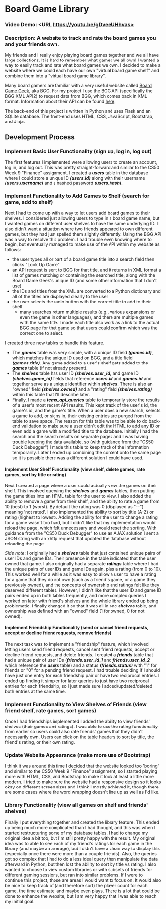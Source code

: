 # Board Game Library
### Video Demo:  <URL https://youtu.be/gDveeUHhvas>
### Description: A website to track and rate the board games you and your friends own.

My friends and I really enjoy playing board games together and we all have large collections. It is hard to remember what games we all own! I wanted a way to easily track and rate what board games we own. I decided to make a website where we could each have our own "virtual board game shelf" and combine them into a "virtual board game library".

Many board gamers are familiar with a very useful website called [Board Game Geek](https://boardgamegeek.com/), aka BGG. For my project I use the BGG API (specifically the BGG XML API2) to request data from BGG, which comes back in XML format. Information about their API can be found [here](https://boardgamegeek.com/wiki/page/BGG_XML_API2).

The back-end of this project is written in Python and uses Flask and an SQLite database. The front-end uses HTML, CSS, JavaScript, Bootstrap, and Jinja.

## Development Process

### Implement Basic User Functionality (sign up, log in, log out)
The first features I implemented were allowing users to create an account, log in, and log out. This was pretty straight-forward and similar to the CS50 Week 9 "Finance" assignment. I created a ***users*** table in the database where I could store a unique ID ***(users.id)*** along with their username ***(users.username)*** and a hashed password ***(users.hash)***.

### Implement Functionality to Add Games to Shelf (search for game, add to shelf)
Next I had to come up with a way to let users add board games to their shelves. I considered just allowing users to type in a board game name, but I wanted games on different user shelves to have the same underlying ID. I also didn't want a situation where two friends appeared to own different games, but they had just spelled them slightly differently. Using the BGG API was a way to resolve this problem. I had trouble even knowing where to begin, but eventually managed to make use of the API within my website as follows:
- the user types all or part of a board game title into a search field then clicks "Look Up Game"
- an API request is sent to BGG for that title, and it returns in XML format a list of games matching or containing the searched title, along with the Board Game Geek's unique ID (and some other information that I don't use)
- the IDs and titles from the XML are converted to a Python dictionary and all of the titles are displayed clearly to the user
- the user selects the radio button with the correct title to add to their shelf
    - many searches return multiple results (e.g., various expansions or even the game in other languages), and there are multiple games with the same title. I made each title also work as a link to the actual BGG page for that game so that users could confirm which was the correct one to select.

I created three new tables to handle this feature.
- The ***games*** table was very simple, with a unique ID field ***(games.id)***, which matches the unique ID used on BGG, and a title field ***(games.title)***. Any game added to a user's shelf gets added to the ***games*** table (if not already present).
- The ***shelves*** table has user ID ***(shelves.user_id)*** and game ID ***(shelves.game_id)*** fields that reference ***users.id*** and ***games.id*** and together serve as a unique identifier within ***shelves***. There is also an "owned" field ***(shelves.owned)*** and a "rating" field ***(shelves.rating)*** within this table that I'll describe later.
- Finally, I made a ***temp_api_queries*** table to temporarily store the results of a user's most recent API results. This kept track of the user's id, the game's id, and the game's title. When a user does a new search, selects a game to add, or signs in, their existing entries are purged from the table to save space. The reason for this table was to be able to do back-end validation to make sure a user didn't edit the HTML to add any ID or even add a game with a modified title to the database. Initially I had the search and the search results on separate pages and I was having trouble keeping the data available, so (with guidance from the "CS50 Duck Debugger") I made this table to keep track of the information temporarily. Later I ended up combining the content onto the same page so it is possible there was a different solution I could have used.

#### Implement User Shelf Functionality (view shelf, delete games, rate games, sort by title or rating)

Next I created a page where a user could actually view the games on their shelf. This involved querying the ***shelves*** and ***games*** tables, then putting the game titles into an HTML table for the user to view. I also added the ability to remove a game from their shelf, and the abilty to rate a game from 10 (best) to 1 (worst). By default the rating was 0 (displayed as "--") meaning 'not rated'. I also implemented the ability to sort by title (A-Z) or rating (highest to lowest). Adding the ability for the user to change a rating for a game wasn't too hard, but I didn't like that my implementation would reload the page, which felt unnecessary and would reset the sorting. With guidance from the "CS50 Duck Debugger" to use an AJAX solution I sent a JSON string with an xhttp request that updated the database without reloading the page.

*Side note*: I originally had a ***shelves*** table that just contained unique pairs of user IDs and game IDs. Their presence in the table indicated that the user owned that game. I also originally had a separate ***ratings*** table where I had the unique pairs of user IDs and game IDs again, plus a rating (from 0 to 10). This worked well for a while as it was easy to allow a user to have a rating for a game that they do not own (such as a friend's game, or a game they previously owned), and the concepts of ownership and ratings felt like they deserved different tables. However, I didn't like that the user ID and game ID pairs ended up in both tables frequently, and more complex queries I worked on later with friend's shelves and the whole library ended up being problematic. I finally changed it so that it was all in one ***shelves*** table, and ownership was defined with an "owned" field (1 for owned, 0 for not owned).

#### Implement Friendship Functionality (send or cancel friend requests, accept or decline friend requests, remove friends)

The next task was to implement a "friendship" feature, which involved letting users send friend requests, cancel sent friend requests, accept or decline friend requests, and delete friends. I created a ***friends*** table that had a unique pair of user IDs (***friends.user_id_1*** and ***friends.user_id_2*** which reference the ***users*** table) and a status ***(friends.status)*** with "1" for friends or "0" for a pending friend request. I had trouble deciding if I should have just one entry for each friendship pair or have two reciprocal entries. I ended up finding it simpler for later queries to just have two reciprocal entries for each friendship, so I just made sure I added/updated/deleted both entries at the same time.

### Implement Functionality to View Shelves of Friends (view friend shelf, rate games, sort games)

Once I had friendships implemented I added the ability to view friends' shelves (their games and ratings). I was able to use the rating functionality from earlier so users could also rate friends' games that they didn't necessarily own. Users can click on the table headers to sort by title, the friend's rating, or their own rating.

### Update Website Appearance (make more use of Bootstrap)

I think it was around this time I decided that the website looked too 'boring' and similar to the CS50 Week 9 "Finance" assignment, so I started playing more with HTML, CSS, and Bootstrap to make it look at least a little more modern. I tried to make sure the website had a responsive design so it looks okay on different screen sizes and I think I mostly achieved it, though there are some cases where the word wrapping doesn't line up as well as I'd like.

### Library Functionality (view all games on shelf and friends' shelves)

Finally I put everything together and created the library feature. This ended up being much more complicated than I had thought, and this was when I started restructuring some of my database tables. I had to change my original idea a bit too, but I'm still pretty happy with the result. My original idea was to able to see each of my friend's ratings for each game in the library (and maybe an average), but I didn't have a clean way to display this (especially once there were more than a couple friends). Also, the queries got so complex that I had to do a less ideal query then manipulate the data afterward in Python, but then lost the ability to sort by title vs rating. I also wanted to choose to view custom libraries or with subsets of friends for different gaming sessions, but ran into similar problems. If I were to continue this project, those are areas I would want to focus on. It would also be nice to keep track of (and therefore sort) the player count for each game, the time estimate, and maybe even plays. There is a lot that could be done to enhance the website, but I am very happy that I was able to reach my initial goal.


